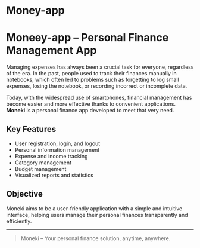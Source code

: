 # Money-app
# Moneey-app – Personal Finance Management App

Managing expenses has always been a crucial task for everyone, regardless of the era. In the past, people used to track their finances manually in notebooks, which often led to problems such as forgetting to log small expenses, losing the notebook, or recording incorrect or incomplete data.

Today, with the widespread use of smartphones, financial management has become easier and more effective thanks to convenient applications. **Moneki** is a personal finance app developed to meet that very need.

## Key Features

- User registration, login, and logout
- Personal information management
- Expense and income tracking
- Category management
- Budget management
- Visualized reports and statistics

## Objective

Moneki aims to be a user-friendly application with a simple and intuitive interface, helping users manage their personal finances transparently and efficiently.

---

> Moneki – Your personal finance solution, anytime, anywhere.

 
